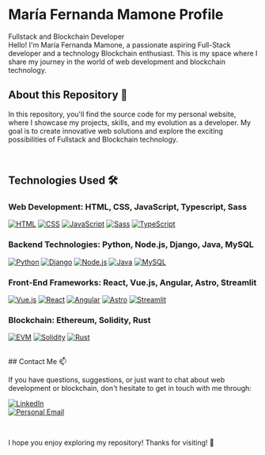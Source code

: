 # María Fernanda Mamone Profile 
Fullstack and Blockchain Developer
<br>
Hello! I'm María Fernanda Mamone, a passionate aspiring Full-Stack developer and a technology Blockchain enthusiast. This is my space where I share my journey in the world of web development and blockchain technology.
<br>

## About this Repository 📁

In this repository, you'll find the source code for my personal website, where I showcase my projects, skills, and my evolution as a developer. My goal is to create innovative web solutions and explore the exciting possibilities of Fullstack and Blockchain technology.

<br>

## Technologies Used 🛠️

### Web Development: HTML, CSS, JavaScript, Typescript, Sass
  [![HTML](https://img.shields.io/badge/HTML-white?style=for-the-badge&logo=html5&logoColor=white&labelColor=black&color=%23E34F26)]()
  [![CSS](https://img.shields.io/badge/CSS-white?style=for-the-badge&logo=css3&logoColor=white&labelColor=black&color=%230074BC)]() 
  [![JavaScript](https://img.shields.io/badge/JavaScript-white?style=for-the-badge&logo=javascript&logoColor=white&labelColor=black&color=%23F7DF1E)]()
  [![Sass](https://img.shields.io/badge/SASS-black?style=for-the-badge&logo=sass&logoColor=white&labelColor=black&color=%23CC6699)]()
  [![TypeScript](https://img.shields.io/badge/TypeScript-white?style=for-the-badge&logo=typescript&logoColor=white&labelColor=black&color=%23007ACC)]()
### Backend Technologies: Python, Node.js, Django, Java, MySQL
  [![Python](https://img.shields.io/badge/Python-white?style=for-the-badge&logo=python&logoColor=white&labelColor=black&color=%233776AB)]()
  [![Django](https://img.shields.io/badge/Django-white?style=for-the-badge&logo=django&logoColor=white&labelColor=black&color=%23092E20)]()
  [![Node.js](https://img.shields.io/badge/Node.js-white?style=for-the-badge&logo=nodedotjs&logoColor=white&labelColor=black&color=%23339933)]()
  [![Java](https://img.shields.io/badge/Java-white?style=for-the-badge&logo=oracle&logoColor=white&labelColor=black&color=%23F80000)]()
  [![MySQL](https://img.shields.io/badge/MySQL-white?style=for-the-badge&logo=mysql&logoColor=white&labelColor=black&color=%234479A1)]()
### Front-End Frameworks: React, Vue.js, Angular, Astro, Streamlit
  [![Vue.js](https://img.shields.io/badge/Vue.js-white?style=for-the-badge&logo=vuedotjs&logoColor=white&labelColor=black&color=%2341B883)]()
  [![React](https://img.shields.io/badge/React-white?style=for-the-badge&logo=react&logoColor=white&labelColor=black&color=%2361DAFB)]()
  [![Angular](https://img.shields.io/badge/Angular-white?style=for-the-badge&logo=angular&logoColor=white&labelColor=black&color=%23DD0031)]()
  [![Astro](https://img.shields.io/badge/Astro-white?style=for-the-badge&logo=astro&logoColor=white&labelColor=black&color=%23FF7E33)]()
  [![Streamlit](https://img.shields.io/badge/Streamlit-white?style=for-the-badge&logo=streamlit&logoColor=white&labelColor=black&color=%23FF4B4B)]()
### Blockchain: Ethereum, Solidity, Rust
  [![EVM](https://img.shields.io/badge/EVM-white?style=for-the-badge&logo=ethereum&logoColor=white&labelColor=black&color=%233C3C3D)]()
  [![Solidity](https://img.shields.io/badge/Solidity-white?style=for-the-badge&logo=solidity&logoColor=white&labelColor=black&color=%23363636)]()
  [![Rust](https://img.shields.io/badge/Rust-white?style=for-the-badge&logo=rust&logoColor=white&labelColor=black&color=%23DEA584)]()

<br>
## Contact Me 📫

If you have questions, suggestions, or just want to chat about web development or blockchain, don't hesitate to get in touch with me through:

[![LinkedIn](https://img.shields.io/badge/LinkedIn-white?style=for-the-badge&logo=linkedin&logoColor=white&labelColor=%230A66C2&color=%23363636)](https://www.linkedin.com/in/maria-fernanda-mamone-95308ba6/?)
</br>
[![Personal Email](https://img.shields.io/badge/Personal%20Email-white?style=for-the-badge&logo=gmail&logoColor=white&label=mariafrenchitas%40gmail.com&labelColor=black&color=%23EA4335)](mailto:mariafrenchitas@gmail.com)

<br>

I hope you enjoy exploring my repository! Thanks for visiting! 👋
